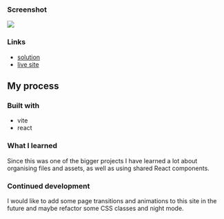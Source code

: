 ### Screenshot

![](./screenshot.jpg)

### Links

- [solution](https://www.frontendmentor.io/challenges/photosnap-multipage-website-nMDSrNmNW/hub/photography-page-using-react-m8OuzfOEuZ)
- [live site](https://glittery-cocada-f721be.netlify.app/)

## My process

### Built with

- vite
- react

### What I learned

Since this was one of the bigger projects I have learned a lot about organising files and assets, as well as using shared React components. 

### Continued development

I would like to add some page transitions and animations to this site in the future and maybe refactor some CSS classes and night mode. 